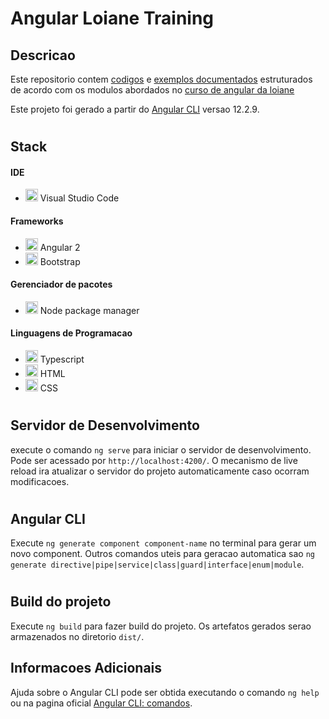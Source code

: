 # Angular Loiane Training

## Descricao
Este repositorio contem [codigos](https://github.com/Trajy/Angular-Loiane-Training/tree/master/src/app) e [exemplos documentados](https://github.com/Trajy/Angular-Loiane-Training/tree/master/documents) estruturados de acordo com os modulos abordados no [curso de angular da loiane](https://loiane.training/curso/angular)

Este projeto foi gerado a partir do [Angular CLI](https://github.com/angular/angular-cli) versao 12.2.9.

#
## Stack
#### IDE
- <img src="https://cdn.jsdelivr.net/gh/devicons/devicon/icons/vscode/vscode-original.svg" height="20" wight="20"/> Visual Studio Code <br>
#### Frameworks
 - <img alt="angular 2" src="https://cdn.jsdelivr.net/gh/devicons/devicon/icons/angularjs/angularjs-plain.svg" height="20" wight="20"/> Angular 2 <br>
 - <img alt="Bootstrap" src="https://cdn.jsdelivr.net/gh/devicons/devicon/icons/bootstrap/bootstrap-plain.svg" height="20" wight="20"/> Bootstrap <br>
 #### Gerenciador de pacotes
 - <img src="https://cdn.jsdelivr.net/gh/devicons/devicon/icons/npm/npm-original-wordmark.svg" height="20" wight="20"/> Node package manager<br>
 #### Linguagens de Programacao
 - <img alt="Typescript" src="https://cdn.jsdelivr.net/gh/devicons/devicon/icons/typescript/typescript-original.svg" height="20" wight="20"/> Typescript <br>
 - <img alt="HTML" src="https://cdn.jsdelivr.net/gh/devicons/devicon/icons/html5/html5-original.svg" height="20" wight="20"/> HTML <br>
 - <img alt="CSS" src="https://cdn.jsdelivr.net/gh/devicons/devicon/icons/css3/css3-original.svg" height="20" wight="20"/> CSS <br>

#
## Servidor de Desenvolvimento

execute o comando `ng serve` para iniciar o servidor de desenvolvimento. Pode ser acessado por `http://localhost:4200/`. O mecanismo de live reload ira atualizar o servidor do projeto automaticamente caso ocorram modificacoes.

#
## Angular CLI

Execute `ng generate component component-name` no terminal para gerar um novo component. Outros comandos uteis para geracao automatica sao `ng generate directive|pipe|service|class|guard|interface|enum|module`.

#
## Build do projeto

Execute `ng build` para fazer build do projeto. Os artefatos gerados serao armazenados no diretorio `dist/`.

<!-- ## Running unit tests

Run `ng test` to execute the unit tests via [Karma](https://karma-runner.github.io).

## Running end-to-end tests

Run `ng e2e` to execute the end-to-end tests via a platform of your choice. To use this command, you need to first add a package that implements end-to-end testing capabilities. -->

## Informacoes Adicionais

Ajuda sobre o Angular CLI pode ser obtida executando o comando `ng help` ou na pagina oficial [Angular CLI: comandos](https://angular.io/cli).
